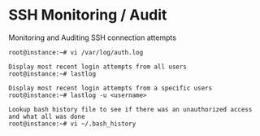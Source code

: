 # SSH Monitoring / Audit

Monitoring and Auditing SSH connection attempts

```
root@instance:~# vi /var/log/auth.log

Display most recent login attempts from all users
root@instance:~# lastlog

Display most recent login attempts from a specific users
root@instance:~# lastlog -u <username>

Lookup bash history file to see if there was an unauthorized access and what all was done
root@instance:~# vi ~/.bash_history
```
